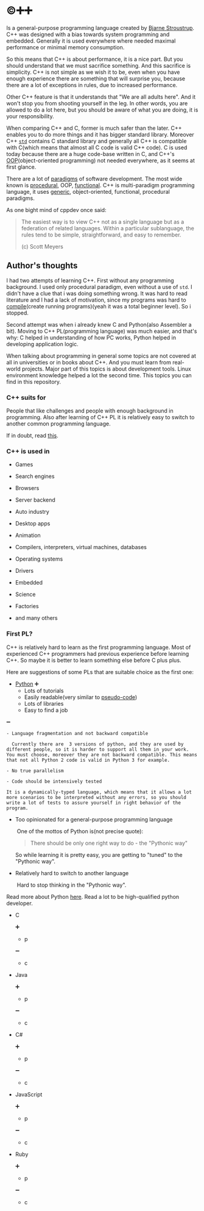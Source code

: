 # :copyright::heavy_plus_sign::heavy_plus_sign:

Is a general-purpose programming language created by [Bjarne Stroustrup](http://www.stroustrup.com/). C++ was designed with a bias towards system programming and embedded. Generally it is used everywhere where needed maximal performance or minimal memory consumption. 

So this means that C++ is about performance, it is a nice part. But you should understand that we must sacrifice something. And this sacrifice is simplicity. C++ is not simple as we wish it to be, even when you have enough experience there are something that will surprise you, because there are a lot of exceptions in rules, due to increased performance.

Other C++ feature is that it understands that "We are all adults here". And it won't stop you from shooting yourself in the leg. In other words, you are allowed to do a lot here, but you should be aware of what you are doing, it is your responsibility. 

When comparing C++ and C, former is much safer than the later. C++ enables you to do more things and it has bigger standard library. Moreover C++ [`std`](https://en.wikipedia.org/wiki/C%2B%2B_Standard_Library) contains C standard library and generally all C++ is compatible with C(which means that almost all C code is valid C++ code). C is used today because there are a huge code-base written in C, and C++'s [OOP](https://searchmicroservices.techtarget.com/definition/object-oriented-programming-OOP)(object-oriented programming) not needed everywhere, as it seems at first glance.

There are a lot of [paradigms](https://en.wikipedia.org/wiki/Programming_paradigm) of software development. The most wide known is [procedural](https://en.wikipedia.org/wiki/Procedural_programming), OOP, [functional](https://en.wikipedia.org/wiki/Functional_programming). C++ is multi-paradigm programming language, it uses [generic](https://en.wikipedia.org/wiki/Generic_programming), object-oriented, functional, procedural paradigms.

As one bight mind of cppdev once said: 

> The easiest way is to view C++ not as a single language but as a federation of related languages. Within a particular sublanguage, the rules tend to be simple, straightforward, and easy to remember.									
>
> (c) Scott Meyers

## Author's thoughts

I had two attempts of learning C++. First without any programming background. I used only procedural paradigm, even without a use of `std`. I didn't have a clue that i was doing something wrong. It was hard to read literature and I had a lack of motivation, since my programs was hard to [compile](https://en.wikipedia.org/wiki/Compiler)(create running programs)(yeah it was a total beginner level). So i stopped.

Second attempt was when i already knew C and Python(also Assembler a bit). Moving to C++ PL(programming language) was much easier, and that's why: C helped in understanding of how PC works, Python helped in developing application logic.

When talking about programming in general some topics are not covered at all in universities or in books about C++. And you must learn from real-world projects. Major part of this topics is about development tools. Linux environment knowledge helped a lot the second time. This topics you can find in this repository.

### C++ suits for

People that like challenges and people with enough background in programming. Also after learning of  C++ PL it is relatively easy to switch to another common programming language.

If in doubt, read [this](http://www.bestprogramminglanguagefor.me/why-learn-c-plus-plus).

### C++ is used in

- Games
- Search engines
- Browsers
- Server backend
- Auto industry
- Desktop apps
- Animation
- Compilers, interpreters, virtual machines, databases

- Operating systems
- Drivers
- Embedded
- Science 
- Factories
- and many others

### First PL?

C++ is relatively hard to learn as the first programming language. Most of experienced C++ programmers had previous experience before learning C++. So maybe it is better to learn something else before C plus plus. 

Here are suggestions of some PLs that are suitable choice as the first one:

-  [Python](https://www.python.org/) 
  :heavy_plus_sign:
    - Lots of tutorials
    - Easily readable(very similar to [pseudo-code](https://www.geeksforgeeks.org/how-to-write-a-pseudo-code/))
    - Lots of libraries
    - Easy to find a job

  :heavy_minus_sign:

    - Language fragmentation and not backward compatible

      Currently there are  3 versions of python, and they are used by different people, so it is harder to support all them in your work. You must choose, moreover they are not backward compatible. This means that not all Python 2 code is valid in Python 3 for example.  

    - No true parallelism

    - Code should be intensively tested

    It is a dynamically-typed language, which means that it allows a lot more scenarios to be interpreted without any errors, so you should write a lot of tests to assure yourself in right behavior of the program. 

  - Too opinionated for a general-purpose programming language

    ​	One of the mottos of Python is(not precise quote):

    > There should be only one right way to do - the "Pythonic way"

    So while learning it is pretty easy, you are getting to "tuned" to the "Pythonic way".

  - Relatively hard to switch to another language

    ​	Hard to stop thinking in the "Pythonic way".

  Read more about Python [here](https://www.python.org/about/gettingstarted/). Read a lot to be high-qualified python developer.

- C

  :heavy_plus_sign:

  - p

  :heavy_minus_sign:

  - c

- Java

  :heavy_plus_sign:

  - p

  :heavy_minus_sign:

  - c

- C#

  :heavy_plus_sign:

  - p

  :heavy_minus_sign:

  - c

- JavaScript

  :heavy_plus_sign:

  - p

  :heavy_minus_sign:

  - c

- Ruby

  :heavy_plus_sign:

  - p

  :heavy_minus_sign:

  - c
